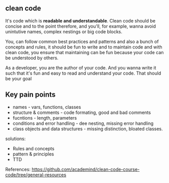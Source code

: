 ## clean code

It's code which is **readable and understandable**. Clean code should be concise and to the point therefore,
and you'll, for example, wanna avoid unintutive names, complex nestings or big code blocks.

You, can follow common best practices and patterns and also a bunch of concepts and rules, it should be fun
to write and to maintain code and with clean code, you ensure that maintaining can be fun because your code can be understood by others.

As a developer, you are the author of your code. And you wanna write it such that it's fun and easy to read and understand your code. That should be your goal


## Key pain points

- names - vars, functions, classes
- structure & comments - code formating, good and bad comments 
- fucntions - length, parameters
- conditions and error handling - dee nesting, missing error handling
- class objects and data structures - missing distinction, bloated classes. 

solutions:

- Rules and concepts
- pattern & principles
- TTD

References: https://github.com/academind/clean-code-course-code/tree/general-resources


